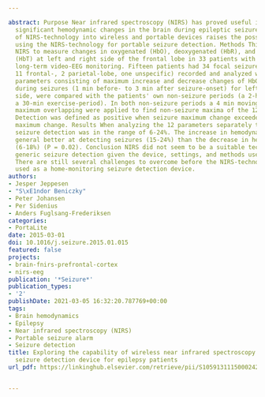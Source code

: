 ---
abstract: Purpose Near infrared spectroscopy (NIRS) has proved useful in measuring
  significant hemodynamic changes in the brain during epileptic seizures. The advance
  of NIRS-technology into wireless and portable devices raises the possibility of
  using the NIRS-technology for portable seizure detection. Methods This study used
  NIRS to measure changes in oxygenated (HbO), deoxygenated (HbR), and total hemoglobin
  (HbT) at left and right side of the frontal lobe in 33 patients with epilepsy undergoing
  long-term video-EEG monitoring. Fifteen patients had 34 focal seizures (20 temporal-,
  11 frontal-, 2 parietal-lobe, one unspecific) recorded and analyzed with NIRS. Twelve
  parameters consisting of maximum increase and decrease changes of HbO, HbR and HbT
  during seizures (1 min before- to 3 min after seizure-onset) for left and right
  side, were compared with the patients' own non-seizure periods (a 2-h period and
  a 30-min exercise-period). In both non-seizure periods a 4 min moving windows with
  maximum overlapping were applied to find non-seizure maxima of the 12 parameters.
  Detection was defined as positive when seizure maximum change exceeded non-seizure
  maximum change. Results When analyzing the 12 parameters separately the positive
  seizure detection was in the range of 6-24%. The increase in hemodynamics was in
  general better at detecting seizures (15-24%) than the decrease in hemodynamics
  (6-18%) (P = 0.02). Conclusion NIRS did not seem to be a suitable technology for
  generic seizure detection given the device, settings, and methods used in this study.
  There are still several challenges to overcome before the NIRS-technology can be
  used as a home-monitoring seizure detection device.
authors:
- Jesper Jeppesen
- "S\xE1ndor Beniczky"
- Peter Johansen
- Per Sidenius
- Anders Fuglsang-Frederiksen
categories:
- PortaLite
date: 2015-03-01
doi: 10.1016/j.seizure.2015.01.015
featured: false
projects:
- brain-fnirs-prefrontal-cortex
- nirs-eeg
publication: '*Seizure*'
publication_types:
- '2'
publishDate: 2021-03-05 16:32:20.787769+00:00
tags:
- Brain hemodynamics
- Epilepsy
- Near infrared spectroscopy (NIRS)
- Portable seizure alarm
- Seizure detection
title: Exploring the capability of wireless near infrared spectroscopy as a portable
  seizure detection device for epilepsy patients
url_pdf: https://linkinghub.elsevier.com/retrieve/pii/S1059131115000242

---
